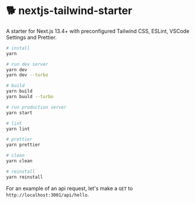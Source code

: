 # 🐕 nextjs-tailwind-starter

A starter for Next.js 13.4+ with preconfigured Tailwind CSS, ESLint, VSCode Settings and Prettier.

```bash
# install
yarn

# run dev server
yarn dev
yarn dev --turbo

# build
yarn build
yarn buuld --turbo

# run production server
yarn start

# lint
yarn lint

# prettier
yarn prettier

# clean
yarn clean

# reinstall
yarn reinstall
```

For an example of an api request, let's make a `GET` to `http://localhost:3001/api/hello`.